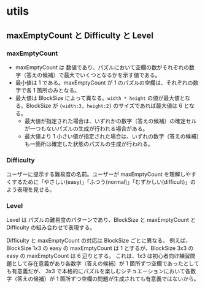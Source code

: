 # utils

## maxEmptyCount と Difficulty と Level

### maxEmptyCount

- maxEmptyCount は 数値であり、パズルにおいて空欄の数がそれぞれの数字（答えの候補）で最大でいくつとなるかを示す値である。
- 最小値は 1 である。maxEmptyCount が 1 のパズルの空欄は、それぞれの数字で各 1 箇所のみとなる。
- 最大値は BlockSize によって異なる。`width * height` の値が最大値となる。BlockSize が `{width:3, height:2}` のサイズであれば最大値は 6 となる。
  - 最大値が指定された場合は、いずれかの数字（答えの候補）の確定セルが一つもないパズルの生成が行われる場合がある。
  - 最大値より 1 小さい値が指定された場合は、いずれの数字（答えの候補）も一箇所は確定した状態のパズルの生成が行われる。

### Difficulty

ユーザーに提示する難易度の名前。ユーザーが maxEmptyCount を理解しやすくするために「やさしい(easy)」「ふつう(normal)」「むずかしい(difficult)」のよう表現を見せる。

### Level

Level は パズルの難易度のパターンであり、BlockSize と maxEmptyCount と Difficulty の組み合わせで表現する。

Difficulty と maxEmptyCount の対応は BlockSize ごとに異なる。
例えば、BlockSize 1x3 の easy の maxEmptyCount は 1 とするが、BlockSize 3x3 の easy の maxEmptyCount は 6 辺りとする。
これは、1x3 は初心者向け練習問題として存在意義があり各数字（答えの候補）が 1 箇所ずつ空欄であったとしても有意義だが、 3x3 で本格的にパズルを楽しむシチュエーションにおいて各数字（答えの候補）が 1 箇所ずつ空欄の問題が生成されても有意義ではないから。
